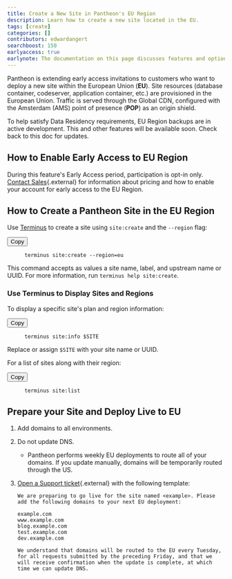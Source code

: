 ```yaml
---
title: Create a New Site in Pantheon's EU Region
description: Learn how to create a new site located in the EU.
tags: [create]
categories: []
contributors: edwardangert
searchboost: 150
earlyaccess: true
earlynote: The documentation on this page discusses features and options that are not available across the entire platform.
---
```


Pantheon is extending early access invitations to customers who want to deploy a new site within the European Union (**EU**). Site resources (database container, codeserver, application container, etc.) are provisioned in the European Union. Traffic is served through the Global CDN, configured with the Amsterdam (AMS) point of presence (**POP**) as an origin shield.

To help satisfy Data Residency requirements, EU Region backups are in active development. This and other features will be available soon. Check back to this doc for updates.

## How to Enable Early Access to EU Region

During this feature's Early Access period, participation is opt-in only. [Contact Sales](https://pantheon.io/contact-us){.external} for information about pricing and how to enable your account for early access to the EU Region.

## How to Create a Pantheon Site in the EU Region

Use [Terminus](/docs/terminus/) to create a site using `site:create` and the `--region` flag:

<div class="copy-snippet">
  <button class="btn btn-default btn-clippy" data-clipboard-target="#terminus-new-eu-site">Copy</button>
  <figure><pre id="terminus-new-eu-site"><code class="command bash" data-lang="bash">terminus site:create --region=eu</code></pre></figure>
</div>

This command accepts as values a site name, label, and upstream name or UUID. For more information, run `terminus help site:create`.

### Use Terminus to Display Sites and Regions

To display a specific site's plan and region information:

<div class="copy-snippet">
  <button class="btn btn-default btn-clippy" data-clipboard-target="#terminus-site-info">Copy</button>
  <figure><pre id="terminus-site-info"><code class="command bash" data-lang="bash">terminus site:info $SITE</code></pre></figure>
</div>

Replace or assign `$SITE` with your site name or UUID.

For a list of sites along with their region:

<div class="copy-snippet">
  <button class="btn btn-default btn-clippy" data-clipboard-target="#terminus-site-list">Copy</button>
  <figure><pre id="terminus-site-list"><code class="command bash" data-lang="bash">terminus site:list</code></pre></figure>
</div>

## Prepare your Site and Deploy Live to EU

1.  Add domains to all environments.
2.  Do not update DNS.
    - Pantheon performs weekly EU deployments to route all of your domains. If you update manually, domains will be temporarily routed through the US.
3.  [Open a Support ticket](https://dashboard.pantheon.io/#support){.external} with the following template:

    ```nohighlight
    We are preparing to go live for the site named <example>. Please add the following domains to your next EU deployment:

    example.com
    www.example.com
    blog.example.com
    test.example.com
    dev.example.com

    We understand that domains will be routed to the EU every Tuesday, for all requests submitted by the preceding Friday, and that we will receive confirmation when the update is complete, at which time we can update DNS.
    ```
